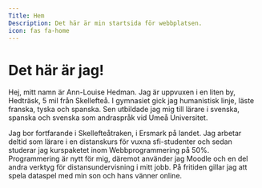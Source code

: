 ```yaml
---
Title: Hem
Description: Det här är min startsida för webbplatsen.
icon: fas fa-home
---
```


Det här är jag!
================================
Hej, mitt namn är Ann-Louise Hedman. Jag är uppvuxen i en liten by, Hedträsk,
5 mil från Skellefteå. I gymnasiet gick jag humanistisk linje,
läste franska, tyska och spanska. Sen utbildade jag mig till lärare i svenska, spanska
och svenska som andraspråk vid Umeå Universitet.

Jag bor fortfarande i Skellefteåtraken, i Ersmark på landet. Jag arbetar deltid som lärare
i en distanskurs för vuxna sfi-studenter och sedan studerar jag kurspaketet inom Webbprogrammering
på 50%. Programmering är nytt för mig, däremot använder jag Moodle och en del andra verktyg för distansundervisning i mitt jobb.
På fritiden gillar jag att spela dataspel med min son och hans vänner online. 
